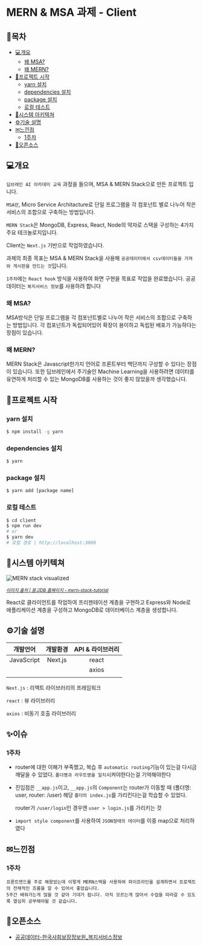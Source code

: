 # MERN & MSA 과제 - Client

## 📎목차

* [💻개요](#개요)
  + [왜 MSA?](#왜-msa)
  + [왜 MERN?](#왜-mern)
* [📁프로젝트 시작](#프로젝트-시작)
  + [yarn 설치](#yarn-설치)
  + [dependencies 설치](#dependencies-설치)
  + [package 설치](#package-설치)
  + [로컬 테스트](#로컬-테스트)
* [📐시스템 아키텍쳐](#시스템-아키텍쳐)
* [⚙기술 설명](#기술-설명)
* [✉느낀점](#느낀점)
  + [1주차](#1주차)
* [📍오픈소스](#오픈소스)



## 💻개요

`딥브레인 AI 아카데미 교육` 과정을 들으며, MSA & MERN Stack으로 만든 프로젝트 입니다.

`MSA란`, Micro Service Architacture로  단일 프로그램을 각 컴포넌트 별로 나누어 작은 서비스의 조합으로 구축하는 방법입니다.

`MERN Stack`은 MongoDB, Express, React, Node의 약자로 스택을 구성하는 4가지 주요 테크놀로지입니다.

Client는 `Next.js` 기반으로 작업하였습니다.

과제의 최종 목표는 MSA & MERN Stack을 사용해 `공공데이터에서 csv데이터들을 가져와 게시판을 만드는 것`입니다.

`1주차`에는 `React hook` 방식을 사용하여 화면 구현을 목표로 작업을 완료했습니다.  공공 데이터는 `복지서비스 정보`를 사용하려 합니다

### 왜 MSA?

MSA방식은 단일 프로그램을 각 컴포넌트별로 나누어 작은 서비스의 조합으로 구축하는 방법입니다. 각 컴포넌트가 독립되어있어 확장이 용이하고 독립된 배포가 가능하다는 장점이 있습니다.

### 왜 MERN?

MERN Stack은 Javascript한가지 언어로 프론트부터 백단까지 구성할 수 있다는 장점이 있습니다. 또한 딥브레인에서 주기술인 Machine Learning을 사용하려면 데이터를 유연하게 처리할 수 있는 MongoDB를 사용하는 것이 좋지 않았을까 생각했습니다.  



## 📁프로젝트 시작

### yarn 설치

```bash
$ npm install -g yarn
```

### dependencies 설치

```bash
$ yarn
```

### package 설치

```bash
$ yarn add [package name]
```

### 로컬 테스트

```bash
$ cd client
$ npm run dev
# or
$ yarn dev
# 로컬 경로 | http://localhost:3000 
```



## 📐시스템 아키텍쳐

![MERN stack visualized](https://webimages.mongodb.com/_com_assets/cms/kobuybqq12c9ya16f-mernstack_visualized.png?auto=format%2Ccompress)

<small><i><a href='https://www.mongodb.com/languages/mern-stack-tutorial'>이미지 출처 | 몽고DB 홈페이지 - mern-stack-tutorial</a></i></small>

React로 클라이언트를 작업하여 프리젠테이션 계층을 구현하고 Express와 Node로 애플리케이션 계층을 구성하고 MongoDB로 데이터베이스 계층을 생성합니다.



## ⚙기술 설명

|  개발언어  | 개발환경 | API & 라이브러리 |
| :--------: | :------: | :--------------: |
| JavaScript | Next.js  |      react       |
|            |          |      axios       |
|            |          |                  |

`Next.js` : 리액트 라이브러리의 프레임워크

`react` : 뷰 라이브러리

`axios` : 비동기 호출 라이브러리



## ✨이슈

### 1주차

* router에 대한 이해가 부족했고, 복습 후 `automatic routing`기능이 있는걸 다시금 깨달을 수 있었다. `폴더명과 라우트명을 일치`시켜야한다는걸 기억해야한다

* 진입점은 `__app.js`이고,  `__app.js`의 `Component`는 router가 이동할 때 (폴더명: user, router: /user) 해당 `폴더의 index.js`를 가리킨다는걸 학습할 수 있었다. 

  router가 `/user/login`인 경우엔 `user > login.js`를 가리키는 것

* `import style component`를 사용하여 `JSON형태의 데이터`를 이중 map으로 처리하였다 





## ✉느낀점

### 1주차

```
프론트엔드를 주로 해왔었는데 이렇게 MERN스택을 사용하여 파이프라인을 설계하면서 프로젝트의 전체적인 흐름을 알 수 있어서 좋았습니다. 
5주간 배워가는게 많을 것 같아 기대가 됩니다. 아직 모르는게 많아서 수업을 따라갈 수 있도록 열심히 공부해야될 것 같습니다.
```



## 📍오픈소스

* [공공데이터-한국사회보장정보원_복지서비스정보](https://www.data.go.kr/data/15083323/fileData.do)

